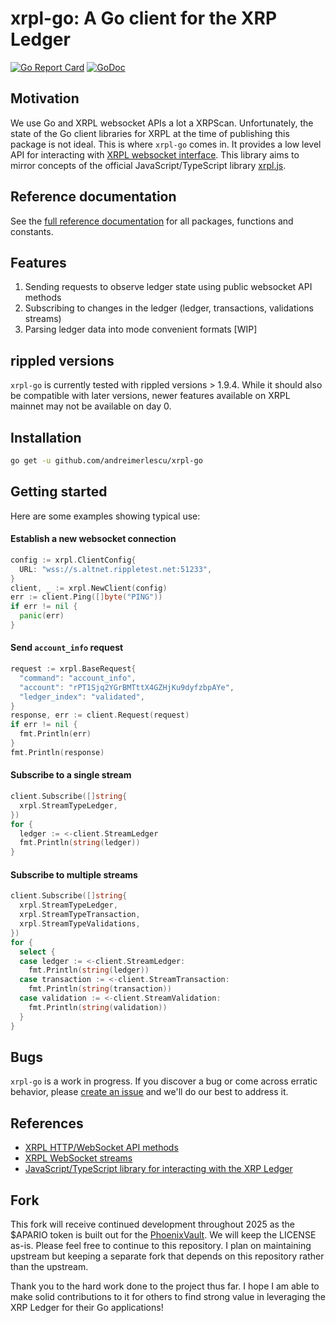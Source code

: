 # xrpl-go: A Go client for the XRP Ledger
[![Go Report Card](https://goreportcard.com/badge/github.com/andreimerlescu/xrpl-go)](https://goreportcard.com/report/github.com/andreimerlescu/xrpl-go) [![GoDoc](https://pkg.go.dev/badge/github.com/andreimerlescu/xrpl-go?status.svg)](https://pkg.go.dev/github.com/andreimerlescu/xrpl-go)

## Motivation

We use Go and XRPL websocket APIs a lot a XRPScan. Unfortunately, the state of 
the Go client libraries for XRPL at the time of publishing this package is not 
ideal. This is where `xrpl-go` comes in. It provides a low level API for interacting 
with [XRPL websocket interface](https://xrpl.org/http-websocket-apis.html). This 
library aims to mirror concepts of the official JavaScript/TypeScript library 
[xrpl.js](https://github.com/XRPLF/xrpl.js).

## Reference documentation

See the [full reference documentation](https://pkg.go.dev/github.com/andreimerlescu/xrpl-go) 
for all packages, functions and constants.

## Features

1. Sending requests to observe ledger state using public websocket API methods
2. Subscribing to changes in the ledger (ledger, transactions, validations streams)
3. Parsing ledger data into mode convenient formats [WIP]

## rippled versions

`xrpl-go` is currently tested with rippled versions > 1.9.4. While it should
also be compatible with later versions, newer features available on XRPL mainnet
may not be available on day 0.

## Installation

```bash
go get -u github.com/andreimerlescu/xrpl-go
```

## Getting started

Here are some examples showing typical use:

#### Establish a new websocket connection
```go
config := xrpl.ClientConfig{
  URL: "wss://s.altnet.rippletest.net:51233",
}
client, _ := xrpl.NewClient(config)
err := client.Ping([]byte("PING"))
if err != nil {
  panic(err)
}
```

#### Send `account_info` request
```go
request := xrpl.BaseRequest{
  "command": "account_info",
  "account": "rPT1Sjq2YGrBMTttX4GZHjKu9dyfzbpAYe",
  "ledger_index": "validated",
}
response, err := client.Request(request)
if err != nil {
  fmt.Println(err)
}
fmt.Println(response)
```

#### Subscribe to a single stream
```go
client.Subscribe([]string{
  xrpl.StreamTypeLedger,
})
for {
  ledger := <-client.StreamLedger
  fmt.Println(string(ledger))
}
```

#### Subscribe to multiple streams
```go
client.Subscribe([]string{
  xrpl.StreamTypeLedger,
  xrpl.StreamTypeTransaction,
  xrpl.StreamTypeValidations,
})
for {
  select {
  case ledger := <-client.StreamLedger:
    fmt.Println(string(ledger))
  case transaction := <-client.StreamTransaction:
    fmt.Println(string(transaction))
  case validation := <-client.StreamValidation:
    fmt.Println(string(validation))
  }
}
```

## Bugs

`xrpl-go` is a work in progress. If you discover a bug or come across erratic
behavior, please [create an issue](https://github.com/xrpscan/xrpl-go/issues/new) 
and we'll do our best to address it.

## References

- [XRPL HTTP/WebSocket API methods](https://xrpl.org/public-api-methods.html)
- [XRPL WebSocket streams](https://xrpl.org/subscribe.html)
- [JavaScript/TypeScript library for interacting with the XRP Ledger](https://js.xrpl.org)

## Fork

This fork will receive continued development throughout 2025 as the $APARIO token is built out for the [PhoenixVault](https://github.com/andreimerlescu/phoenixvault). We will keep the LICENSE as-is. Please feel free to continue to this repository. I plan on maintaining upstream but keeping a separate fork that depends on this repository rather than the upstream.

Thank you to the hard work done to the project thus far. I hope I am able to make solid contributions to it for others to find strong value in leveraging the XRP Ledger for their Go applications!
